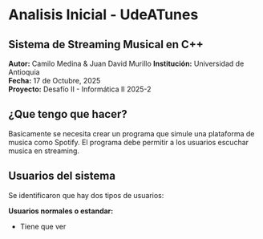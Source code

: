 # Analisis Inicial - UdeATunes
## Sistema de Streaming Musical en C++

**Autor:** Camilo Medina & Juan David Murillo 
**Institución:** Universidad de Antioquia  
**Fecha:** 17 de Octubre, 2025  
**Proyecto:** Desafío II - Informática II 2025-2

## ¿Que tengo que hacer?

Basicamente se necesita crear un programa que simule una plataforma de musica como Spotify. El programa debe permitir a los usuarios escuchar musica en streaming.

## Usuarios del sistema

Se identificaron que hay dos tipos de usuarios:

**Usuarios normales o estandar:**
- Tiene que ver 